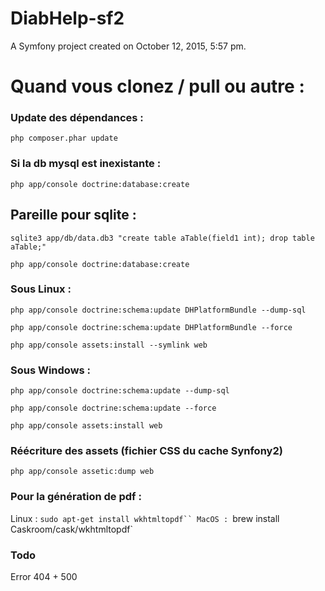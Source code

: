 DiabHelp-sf2
============

A Symfony project created on October 12, 2015, 5:57 pm.


# Quand vous clonez / pull ou autre :

### Update des dépendances :
`php composer.phar update`

### Si la db mysql est inexistante :
`php app/console doctrine:database:create`

## Pareille pour sqlite :
`sqlite3 app/db/data.db3 "create table aTable(field1 int); drop table aTable;"`

`php app/console doctrine:database:create`

### Sous Linux :
`php app/console doctrine:schema:update DHPlatformBundle --dump-sql`

`php app/console doctrine:schema:update DHPlatformBundle --force`

`php app/console assets:install --symlink web`

### Sous Windows :
`php app/console doctrine:schema:update --dump-sql`

`php app/console doctrine:schema:update --force`

`php app/console assets:install web`

### Réécriture des assets (fichier CSS du cache Synfony2)
`php app/console assetic:dump web`

### Pour la génération de pdf :
Linux : 
`sudo apt-get install wkhtmltopdf``
MacOS :
`brew install Caskroom/cask/wkhtmltopdf`

### Todo
Error 404 + 500
